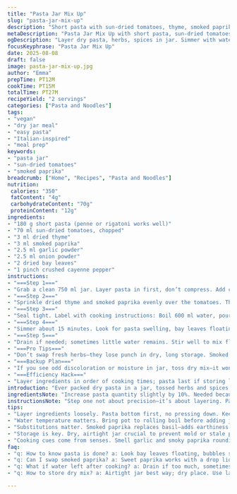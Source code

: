 ```yaml
---
title: "Pasta Jar Mix Up"
slug: "pasta-jar-mix-up"
description: "Short pasta with sun-dried tomatoes, thyme, smoked paprika, garlic powder, bay leaves, and a pinch of cayenne. Packaged dry in a 750 ml jar. Cook by adding water, simmering until tender with aroma cues. Vegan, dairy-free, nut-free. Adapted herb blend and spices for different flavor profile. Simple layering, tight seal, labeling tips included."
metaDescription: "Pasta Jar Mix Up with short pasta, sun-dried tomatoes, thyme, smoked paprika, and bay leaves. Layer dry, seal tight, cook by simmering. Vegan, nut-free, dairy-free."
ogDescription: "Layer dry pasta, herbs, spices in jar. Simmer with water, watch bay leaves float, bubbles pop. Simple vegan meal, smoky paprika instead of basil."
focusKeyphrase: "Pasta Jar Mix Up"
date: 2025-08-08
draft: false
image: pasta-jar-mix-up.jpg
author: "Emma"
prepTime: PT12M
cookTime: PT15M
totalTime: PT27M
recipeYield: "2 servings"
categories: ["Pasta and Noodles"]
tags:
- "vegan"
- "dry jar meal"
- "easy pasta"
- "Italian-inspired"
- "meal prep"
keywords:
- "pasta jar"
- "sun-dried tomatoes"
- "smoked paprika"
breadcrumb: ["Home", "Recipes", "Pasta and Noodles"]
nutrition: 
 calories: "350"
 fatContent: "4g"
 carbohydrateContent: "70g"
 proteinContent: "12g"
ingredients:
- "180 g short pasta (penne or rigatoni works well)"
- "70 ml sun-dried tomatoes, chopped"
- "3 ml dried thyme"
- "3 ml smoked paprika"
- "2.5 ml garlic powder"
- "2.5 ml onion powder"
- "2 dried bay leaves"
- "1 pinch crushed cayenne pepper"
instructions:
- "===Step 1==="
- "Grab a clean 750 ml jar. Layer pasta in first, don’t compress. Add chopped sun-dried tomatoes on top; uneven layering creates better aroma release."
- "===Step 2==="
- "Sprinkle dried thyme and smoked paprika evenly over the tomatoes. The smoky paprika replaces basil for earthier warmth. Follow with garlic and onion powders, scatter bay leaves, then finish with cayenne. No pressing down, keep ingredients loose."
- "===Step 3==="
- "Seal tight. Label with cooking instructions: Boil 600 ml water, pour into pot, add jar contents, bring back to simmer. Stir occasionally, cover loosely."
- "===Step 4==="
- "Simmer about 15 minutes. Look for pasta swelling, bay leaves floating, tomato pieces softening. Smell garlic and paprika rounding out. Test pasta near rim—firm but tender, 'al dente' with slight bounce."
- "===Step 5==="
- "Drain if needed; sometimes little water remains. Stir well to mix flavors. Remove bay leaves—they’re just background notes. Serve immediately or add olive oil for silkiness."
- "===Pro Tips==="
- "Don’t swap fresh herbs—they lose punch in dry, long storage. Smoked paprika injects warmth without sweetness; skip if sensitive to smoky. If pasta stale, use fresh or whole wheat for nuttier texture. Substitute cayenne with black pepper for milder heat. Label jar with date to track freshness."
- "===Backup Plan==="
- "If you see odd discoloration or moisture in jar, toss dry mix—it won’t rehydrate well. For quick fixes, microwave uncovered for 2 mins, stirring once. Pasta might cook unevenly but saves time."
- "===Efficiency Hack==="
- "Layer ingredients in order of cooking times; pasta last if storing long to prevent sogginess. Use funnel for neat jar filling. Double seal lid after each session."
introduction: "Ever packed dry pasta in a jar, tossed herbs and spices haphazardly, wondering if there’s a better way? I tinkered relentlessly. Changed ratios, swapped basil for smoky paprika. Thyme sticks better to sun-dried tomatoes’ tang. Learned to watch the bubbling water—not just time. Pasta firmness and bay leaf floatation tell me all. Sometimes the fiery cayenne sting is too much; I pull back, sometimes add a splash of oil post-cook for silkiness lost in dry storage. The jar is airtight, keeps everything locked without sogginess setting in. Ideal for gifting or quick home dinners when pantry raids strike. Layering not precise—loose, random heaps work better for flavor migration. My early tricks of tightly packed ingredients? That kills aromas. This version breathes. Jar seals. Label explains cooking steps. You just watch, smell, and listen for bubbles popping. Insight from repeated failures turned into practical method."
ingredientsNote: "Increase pasta quantity slightly by 10%. Needed because dry storage shrinks pasta shape less than fresh compared to original recipe. Switched basil to smoked paprika for smoky dimension; basil tends to fade with prolonged storage. Added thyme to complement tomatoes—a herb with better dry shelf life. Cinnamon, nutmeg, pepper flakes omitted to keep spiciness controllable; cayenne remains but very light pinch only. Bay leaves essential for depth but remove after cooking—never bite into one. Sun-dried tomatoes chopped roughly, not powdered, retain texture contrast once cooked. Use whole dried bay leaves for aroma; crushed may overrelease bitterness. Substitutions: If no smoked paprika, use sweet paprika plus a pinch liquid smoke or omit. Thyme replaced with oregano if preferred—but oregano harsher, less subtle. Pasta shape options wide but short forms retain sauce bits better in pot cooking. Storage must be dry, airtight to avoid herb mold or pasta spoilage. Labeling jar with date and cook method critical. If you lack jar seal, store in resealable bag tightly. More salt added during cooking water, not in jar mix; better control."
instructionsNote: "Step one not about precision—it’s about layering. Pasta bottom, tomatoes next, herbs over top. Gives gradual rehydration and infusion. Do not compress. Why? Herbs release oils when warmed, slow infusion creates depth. Seal airtight; prevents moisture ingress, preserves aromatics. Cooking: Bring water to rolling boil, pour into heavy pot. Add jar’s contents all at once, no stirring—just cover loosely to trap steam but allow escape; stirring too early breaks pasta. Watch bubbles—small pop sounds signal simmer strength. Pasta fullness a visual cue, bay leaves bobbing is readiness marker. Test pasta by biting end closest to jar lip. Al dente—a bite with resistance not crunch. Cook slightly longer if chewy inside, but avoid mushiness. Drain if excess water remains; sometimes liquid absorbed entirely. Stir vigorously to mix softened herbs and tomato bits. Bay leaves must be removed—forgotten ones can be horribly bitter. Serve immediately—flavors straight but oil drizzle adds silkiness. Reheating dry not recommended. Efficiency: Layer dry ingredients swiftly with funnel. Avoid mixing wet ingredients inside jar—rots spice blends. Label with step-by-step instructions for recipients or self-reference. If pasta sticks after cooking, increase water by 10%. If herbs lose aroma, swap fresh dried in new batch often. Quick microwave method works but less even. Keep jar in cool, dry spot at all times."
tips:
- "Layer ingredients loosely. Pasta bottom first, no pressing down. Keeps aromas alive. Herbs release oils slow when heated. Avoid compacting or flavors get muted. Sun-dried tomatoes sit on top; thyme sticks well there. Pay attention to layering order for aroma migration. Funnel helps for neat fills. Tight seal stops moisture; no soggy pasta."
- "Water temperature matters. Bring pot to rolling boil before adding jar contents. Stirring only after simmering helps pasta cook evenly. Listen for soft pop bubbles. Bay leaves float—visual alert that pasta is near doneness. Test pasta near jar mouth—bites give more info than timers. Adjust cook time if chewy or mushy, drain excess water if any left."
- "Substitutions matter. Smoked paprika replaces basil—adds earthiness without sweetness. No smoked paprika? Use sweet paprika plus pinch liquid smoke or omit. Thyme swapped sometimes with oregano—oregano harsher but viable. Cayenne is a pinch only; can take black pepper for less heat. Keep bay leaves whole—not crushed. Avoid wet ingredients in jar to prevent mold."
- "Storage is key. Dry, airtight jar crucial to prevent mold or stale pasta. Label jars with date. Longer storage shrinks pasta less than fresh—bump pasta quantity 10% to compensate. No sealing? Double bag after filling or use resealable bag tightly closed. If dry mix shows discoloration or moisture, toss. Microwaving jar open is backup but uneven cooking."
- "Cooking cues come from senses. Smell garlic and smoky paprika rounding out as simmer progresses. Bay leaves bobbing signal liquid absorption. Bubbling sound changes from rolling boil to soft pops—indicator of simmer strength and pasta softening. Stir after cooking combines softened herbs and tomato bits. Remove bay leaves—they stay bitter otherwise. Oil drizzle post-cook adds silkiness."
faq:
- "q: How to know pasta is done? a: Look bay leaves floating, bubbles soft pop sounds. Test pasta edge near jar rim, bite for al dente feel. Firm with slight bounce means done. Cook longer if chewy. Avoid mushiness. Visual and tactile cues matter more than time alone."
- "q: Can I swap smoked paprika? a: Sweet paprika works with a drop liquid smoke if you got that. Skip if sensitive. Oregano replaces thyme but harsher edge. Cayenne pinch can go black pepper for mild heat. Avoid fresh herbs; dry lasts longer. No wet in jar or will rot. Experiment but watch for mold risk."
- "q: What if water left after cooking? a: Drain if too much, sometimes pasta sucks all water dry. Stir vigorously to mix flavors. Bay leaves must come out or bitterness. If pasta sticks after cooking, add 10% more water next time. Keep jar sealed well to avoid sogginess or stale pasta."
- "q: How to store dry mix? a: Airtight jar best way; dry place. Use label with date to track freshness. Without jar seal, double bag tightly. Toss if moisture or odd color appears. Shelf life affected by herbs losing punch, swap fresh dried often. Don’t add wet ingredients inside jar."

---
```

